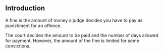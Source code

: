 ##  Introduction

A fine is the amount of money a judge decides you have to pay as punishment
for an offence.

The court decides the amount to be paid and the number of days allowed for
payment. However, the amount of the fine is limited for some convictions.
